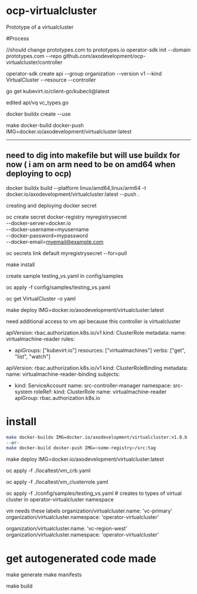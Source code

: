 # ocp-virtualcluster

Prototype of a virtualcluster

#Process

//should change prototypes.com to prototypes.io
operator-sdk init --domain prototypes.com --repo github.com/axodevelopment/ocp-virtualcluster/controller

operator-sdk create api --group organization --version v1 --kind VirtualCluster --resource --controller

go get kubevirt.io/client-go/kubecli@latest

edited api/vq vc_types.go

docker buildx create --use

make docker-build docker-push IMG=docker.io/axodevelopment/virtualcluster:latest

---

## need to dig into makefile but will use buildx for now ( i am on arm need to be on amd64 when deploying to ocp)

docker buildx build --platform linux/amd64,linux/arm64 -t docker.io/axodevelopment/virtualcluster:latest --push .

creating and deploying docker secret

oc create secret docker-registry myregistrysecret \
 --docker-server=docker.io \
 --docker-username=myusername \
 --docker-password=mypassword \
 --docker-email=myemail@example.com

oc secrets link default myregistrysecret --for=pull

make install

create sample testing_vs.yaml in config/samples

oc apply -f config/samples/testing_vs.yaml

oc get VirtualCluster <vcluster-name> -o yaml

make deploy IMG=docker.io/axodevelopment/virtualcluster:latest

need additional access to vm api because this controller is virtualcluster

apiVersion: rbac.authorization.k8s.io/v1
kind: ClusterRole
metadata:
name: virtualmachine-reader
rules:

- apiGroups: ["kubevirt.io"]
  resources: ["virtualmachines"]
  verbs: ["get", "list", "watch"]

apiVersion: rbac.authorization.k8s.io/v1
kind: ClusterRoleBinding
metadata:
name: virtualmachine-reader-binding
subjects:

- kind: ServiceAccount
  name: src-controller-manager
  namespace: src-system
  roleRef:
  kind: ClusterRole
  name: virtualmachine-reader
  apiGroup: rbac.authorization.k8s.io

# install

```sh
make docker-buildx IMG=docker.io/axodevelopment/virtualcluster:v1.0.b
--or-
make docker-build docker-push IMG=<some-registry>/src:tag
```

make deploy IMG=docker.io/axodevelopment/virtualcluster:latest

oc apply -f ./localtest/vm_crb.yaml

oc apply -f ./localtest/vm_clusterrole.yaml

oc apply -f ./config/samples/testing_vs.yaml # creates to types of virtual cluster in operator-virtualcluster namespace

vm needs these labels
organization/virtualcluster.name: 'vc-primary'
organization/virtualcluster.namespace: 'operator-virtualcluster'

organization/virtualcluster.name: 'vc-region-west'
organization/virtualcluster.namespace: 'operator-virtualcluster'

# get autogenerated code made

make generate
make manifests

make build
